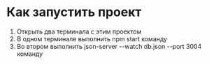 # Как запустить проект

1. Открыть два терминала с этим проектом
2. В одном терминале выполнить npm start команду
3. Во втором выполнить json-server --watch db.json --port 3004 команду

